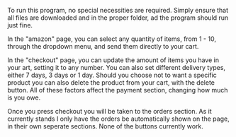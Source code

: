 To run this program, no special necessities are required. Simply ensure that all files are downloaded and in the proper folder, ad the program should run just fine.

In the "amazon" page, you can select any quantity of items, from 1 - 10, through the dropdown menu, and send them directly to your cart.

In the "checkout" page, you can update the amount of items you have in your art, setting it to any number. You can also set different delivery types, either 7 days, 3 days or 1 day. Should you choose not to want a specific product you can also delete the product from your cart, with the delete button.
All of these factors affect the payment section, changing how much is you owe.

Once you press checkout you will be taken to the orders section. As it currently stands I only have the orders be automatically shown on the page, in their own seperate sections. None of the buttons currently work.
